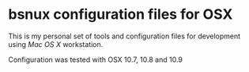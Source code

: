 # bsnux configuration files for OSX

This is my personal set of tools and configuration files for development using *Mac OS X* workstation.

Configuration was tested with OSX 10.7, 10.8 and 10.9
